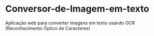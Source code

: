# Conversor-de-Imagem-em-texto
Aplicação web para converter imagens em texto usando OCR (Reconhecimento Óptico de Caracteres)

